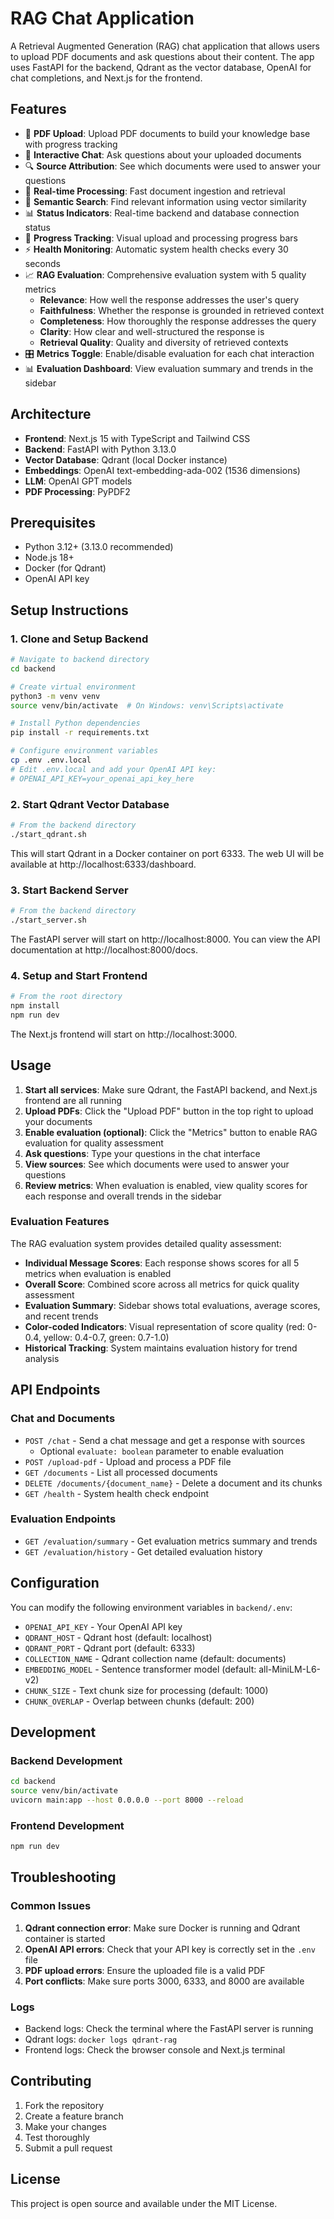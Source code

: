 # RAG Chat Application

A Retrieval Augmented Generation (RAG) chat application that allows users to upload PDF documents and ask questions about their content. The app uses FastAPI for the backend, Qdrant as the vector database, OpenAI for chat completions, and Next.js for the frontend.

## Features

- 📄 **PDF Upload**: Upload PDF documents to build your knowledge base with progress tracking
- 💬 **Interactive Chat**: Ask questions about your uploaded documents
- 🔍 **Source Attribution**: See which documents were used to answer your questions
- 🚀 **Real-time Processing**: Fast document ingestion and retrieval
- 🎯 **Semantic Search**: Find relevant information using vector similarity
- 📊 **Status Indicators**: Real-time backend and database connection status
- 🔄 **Progress Tracking**: Visual upload and processing progress bars
- ⚡ **Health Monitoring**: Automatic system health checks every 30 seconds
- 📈 **RAG Evaluation**: Comprehensive evaluation system with 5 quality metrics
  - **Relevance**: How well the response addresses the user's query
  - **Faithfulness**: Whether the response is grounded in retrieved context
  - **Completeness**: How thoroughly the response addresses the query
  - **Clarity**: How clear and well-structured the response is
  - **Retrieval Quality**: Quality and diversity of retrieved contexts
- 🎛️ **Metrics Toggle**: Enable/disable evaluation for each chat interaction
- 📊 **Evaluation Dashboard**: View evaluation summary and trends in the sidebar

## Architecture

- **Frontend**: Next.js 15 with TypeScript and Tailwind CSS
- **Backend**: FastAPI with Python 3.13.0
- **Vector Database**: Qdrant (local Docker instance)
- **Embeddings**: OpenAI text-embedding-ada-002 (1536 dimensions)
- **LLM**: OpenAI GPT models
- **PDF Processing**: PyPDF2

## Prerequisites

- Python 3.12+ (3.13.0 recommended)
- Node.js 18+
- Docker (for Qdrant)
- OpenAI API key

## Setup Instructions

### 1. Clone and Setup Backend

```bash
# Navigate to backend directory
cd backend

# Create virtual environment
python3 -m venv venv
source venv/bin/activate  # On Windows: venv\Scripts\activate

# Install Python dependencies
pip install -r requirements.txt

# Configure environment variables
cp .env .env.local
# Edit .env.local and add your OpenAI API key:
# OPENAI_API_KEY=your_openai_api_key_here
```

### 2. Start Qdrant Vector Database

```bash
# From the backend directory
./start_qdrant.sh
```

This will start Qdrant in a Docker container on port 6333. The web UI will be available at http://localhost:6333/dashboard.

### 3. Start Backend Server

```bash
# From the backend directory
./start_server.sh
```

The FastAPI server will start on http://localhost:8000. You can view the API documentation at http://localhost:8000/docs.

### 4. Setup and Start Frontend

```bash
# From the root directory
npm install
npm run dev
```

The Next.js frontend will start on http://localhost:3000.

## Usage

1. **Start all services**: Make sure Qdrant, the FastAPI backend, and Next.js frontend are all running
2. **Upload PDFs**: Click the "Upload PDF" button in the top right to upload your documents
3. **Enable evaluation (optional)**: Click the "Metrics" button to enable RAG evaluation for quality assessment
4. **Ask questions**: Type your questions in the chat interface
5. **View sources**: See which documents were used to answer your questions
6. **Review metrics**: When evaluation is enabled, view quality scores for each response and overall trends in the sidebar

### Evaluation Features

The RAG evaluation system provides detailed quality assessment:

- **Individual Message Scores**: Each response shows scores for all 5 metrics when evaluation is enabled
- **Overall Score**: Combined score across all metrics for quick quality assessment
- **Evaluation Summary**: Sidebar shows total evaluations, average scores, and recent trends
- **Color-coded Indicators**: Visual representation of score quality (red: 0-0.4, yellow: 0.4-0.7, green: 0.7-1.0)
- **Historical Tracking**: System maintains evaluation history for trend analysis

## API Endpoints

### Chat and Documents
- `POST /chat` - Send a chat message and get a response with sources
  - Optional `evaluate: boolean` parameter to enable evaluation
- `POST /upload-pdf` - Upload and process a PDF file
- `GET /documents` - List all processed documents
- `DELETE /documents/{document_name}` - Delete a document and its chunks
- `GET /health` - System health check endpoint

### Evaluation Endpoints
- `GET /evaluation/summary` - Get evaluation metrics summary and trends
- `GET /evaluation/history` - Get detailed evaluation history

## Configuration

You can modify the following environment variables in `backend/.env`:

- `OPENAI_API_KEY` - Your OpenAI API key
- `QDRANT_HOST` - Qdrant host (default: localhost)
- `QDRANT_PORT` - Qdrant port (default: 6333)
- `COLLECTION_NAME` - Qdrant collection name (default: documents)
- `EMBEDDING_MODEL` - Sentence transformer model (default: all-MiniLM-L6-v2)
- `CHUNK_SIZE` - Text chunk size for processing (default: 1000)
- `CHUNK_OVERLAP` - Overlap between chunks (default: 200)

## Development

### Backend Development

```bash
cd backend
source venv/bin/activate
uvicorn main:app --host 0.0.0.0 --port 8000 --reload
```

### Frontend Development

```bash
npm run dev
```

## Troubleshooting

### Common Issues

1. **Qdrant connection error**: Make sure Docker is running and Qdrant container is started
2. **OpenAI API errors**: Check that your API key is correctly set in the `.env` file
3. **PDF upload errors**: Ensure the uploaded file is a valid PDF
4. **Port conflicts**: Make sure ports 3000, 6333, and 8000 are available

### Logs

- Backend logs: Check the terminal where the FastAPI server is running
- Qdrant logs: `docker logs qdrant-rag`
- Frontend logs: Check the browser console and Next.js terminal

## Contributing

1. Fork the repository
2. Create a feature branch
3. Make your changes
4. Test thoroughly
5. Submit a pull request

## License

This project is open source and available under the MIT License.
